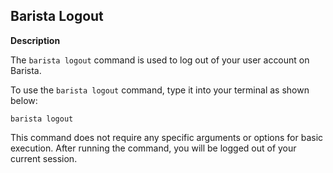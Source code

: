## Barista Logout

**Description**

The `barista logout` command is used to log out of your user account on Barista.

To use the `barista logout` command, type it into your terminal as shown below:

```shell
barista logout
```

This command does not require any specific arguments or options for basic execution. After running the command, you will be logged out of your current session.
